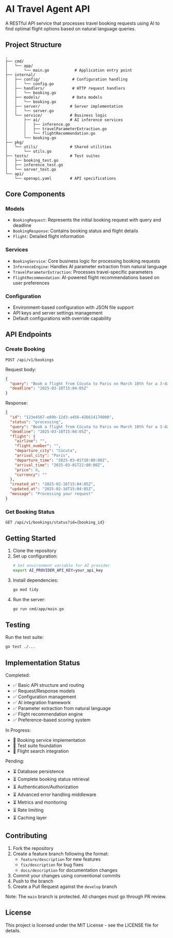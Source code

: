 # AI Travel Agent API

A RESTful API service that processes travel booking requests using AI to find optimal flight options based on natural language queries.

## Project Structure

```
.
├── cmd/
│   └── app/
│       └── main.go           # Application entry point
├── internal/
│   ├── config/              # Configuration handling
│   │   └── config.go
│   ├── handlers/            # HTTP request handlers
│   │   └── booking.go
│   ├── models/              # Data models
│   │   └── booking.go
│   ├── server/             # Server implementation
│   │   └── server.go
│   └── service/            # Business logic
│       ├── ai/             # AI inference services
│       │   ├── inference.go
│       │   ├── travelParameterExtraction.go
│       │   └── flightRecommendation.go
│       └── booking.go
├── pkg/
│   └── utils/              # Shared utilities
│       └── utils.go
├── tests/                  # Test suites
│   ├── booking_test.go
│   ├── inference_test.go
│   └── server_test.go
└── api/
    └── openapi.yaml        # API specifications
```

## Core Components

### Models

- `BookingRequest`: Represents the initial booking request with query and deadline
- `BookingResponse`: Contains booking status and flight details
- `Flight`: Detailed flight information

### Services

- `BookingService`: Core business logic for processing booking requests
- `InferenceEngine`: Handles AI parameter extraction from natural language
- `TravelParameterExtraction`: Processes travel-specific parameters
- `FlightRecommendation`: AI-powered flight recommendations based on user preferences

### Configuration

- Environment-based configuration with JSON file support
- API keys and server settings management
- Default configurations with override capability

## API Endpoints

### Create Booking

```
POST /api/v1/bookings
```

Request body:

```json
{
  "query": "Book a flight from Cúcuta to Paris on March 10th for a 3-day trip",
  "deadline": "2025-03-18T15:04:05Z"
}
```

Response:

```json
{
  "id": "123e4567-e89b-12d3-a456-426614174000",
  "status": "processing",
  "query": "Book a flight from Cúcuta to Paris on March 10th for a 3-day trip",
  "deadline": "2025-03-18T15:04:05Z",
  "flight": {
    "airline": "",
    "flight_number": "",
    "departure_city": "Cúcuta",
    "arrival_city": "Paris",
    "departure_time": "2025-03-01T10:00:00Z",
    "arrival_time": "2025-03-01T22:00:00Z",
    "price": 0,
    "currency": ""
  },
  "created_at": "2025-02-16T15:04:05Z",
  "updated_at": "2025-02-16T15:04:05Z",
  "message": "Processing your request"
}
```

### Get Booking Status

```
GET /api/v1/bookings/status?id={booking_id}
```

## Getting Started

1. Clone the repository
2. Set up configuration:
   ```bash
   # Set environment variable for AI provider
   export AI_PROVIDER_API_KEY=your_api_key
   ```
3. Install dependencies:
   ```bash
   go mod tidy
   ```
4. Run the server:
   ```bash
   go run cmd/app/main.go
   ```

## Testing

Run the test suite:

```bash
go test ./...
```

## Implementation Status

Completed:

- ✅ Basic API structure and routing
- ✅ Request/Response models
- ✅ Configuration management
- ✅ AI integration framework
- ✅ Parameter extraction from natural language
- ✅ Flight recommendation engine
- ✅ Preference-based scoring system

In Progress:

- 🔄 Booking service implementation
- 🔄 Test suite foundation
- 🔄 Flight search integration

Pending:

- ⏳ Database persistence
- ⏳ Complete booking status retrieval
- ⏳ Authentication/Authorization
- ⏳ Advanced error handling middleware
- ⏳ Metrics and monitoring
- ⏳ Rate limiting
- ⏳ Caching layer

## Contributing

1. Fork the repository
2. Create a feature branch following the format:
   - `feature/description` for new features
   - `fix/description` for bug fixes
   - `docs/description` for documentation changes
3. Commit your changes using conventional commits
4. Push to the branch
5. Create a Pull Request against the `develop` branch

Note: The `main` branch is protected. All changes must go through PR review.

## License

This project is licensed under the MIT License - see the LICENSE file for details.
